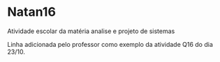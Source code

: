 # Natan16

Atividade escolar da matéria analise e projeto de sistemas

Linha adicionada pelo professor como exemplo da atividade Q16 do dia 23/10.
